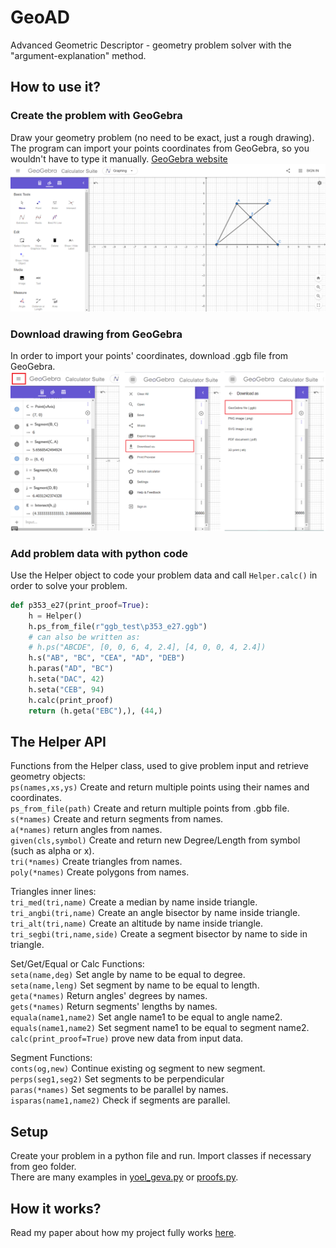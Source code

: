 # GeoAD
Advanced Geometric Descriptor - geometry problem solver with the "argument-explanation" method.
## How to use it?
### Create the problem with GeoGebra
Draw your geometry problem (no need to be exact, just a rough drawing). The program can import your points coordinates from GeoGebra, so you wouldn't have to type it manually.
[GeoGebra website](https://www.geogebra.org/calculator)
![GeoGebra example](images/geogebra_example.png)
### Download drawing from GeoGebra
In order to import your points' coordinates, download .ggb file from GeoGebra.
![save GeoGebra to ggb file](images/save_to_ggb.png)
### Add problem data with python code
Use the Helper object to code your problem data and call `Helper.calc()` in order to solve your problem.
```python
def p353_e27(print_proof=True):
	h = Helper()
	h.ps_from_file(r"ggb_test\p353_e27.ggb")
	# can also be written as:
	# h.ps("ABCDE", [0, 0, 6, 4, 2.4], [4, 0, 0, 4, 2.4])
	h.s("AB", "BC", "CEA", "AD", "DEB")
	h.paras("AD", "BC")
	h.seta("DAC", 42)
	h.seta("CEB", 94)
	h.calc(print_proof)
	return (h.geta("EBC"),), (44,)
```
## The Helper API
Functions from the Helper class, used to give problem input and retrieve geometry objects:  
`ps(names,xs,ys)` Create and return multiple points using their names and coordinates.  
`ps_from_file(path)` Create and return multiple points from .gbb file.  
`s(*names)` Create and return segments from names.  
`a(*names)` return angles from names.  
`given(cls,symbol)` Create and return new Degree/Length from symbol (such as alpha or x).  
`tri(*names)` Create triangles from names.  
`poly(*names)` Create polygons from names.  

Triangles inner lines:  
`tri_med(tri,name)` Create a median by name inside triangle.  
`tri_angbi(tri,name)` Create an angle bisector by name inside triangle.  
`tri_alt(tri,name)` Create an altitude by name inside triangle.  
`tri_segbi(tri,name,side)` Create a segment bisector by name to side in triangle.  

Set/Get/Equal or Calc Functions:  
`seta(name,deg)` Set angle by name to be equal to degree.  
`seta(name,leng)` Set segment by name to be equal to length.  
`geta(*names)` Return angles' degrees by names.  
`gets(*names)` Return segments' lengths by names.  
`equala(name1,name2)` Set angle name1 to be equal to angle name2.  
`equals(name1,name2)` Set segment name1 to be equal to segment name2.  
`calc(print_proof=True)` prove new data from input data.  

Segment Functions:  
`conts(og,new)` Continue existing og segment to new segment.  
`perps(seg1,seg2)` Set segments to be perpendicular  
`paras(*names)` Set segments to be parallel by names.  
`isparas(name1,name2)` Check if segments are parallel.  
## Setup
Create your problem in a python file and run. Import classes if necessary from geo folder.  
There are many examples in [yoel_geva.py](yoel_geva.py) or [proofs.py](proofs.py).  
## How it works?
Read my paper about how my project fully works [here](GeoAD.pdf).  

